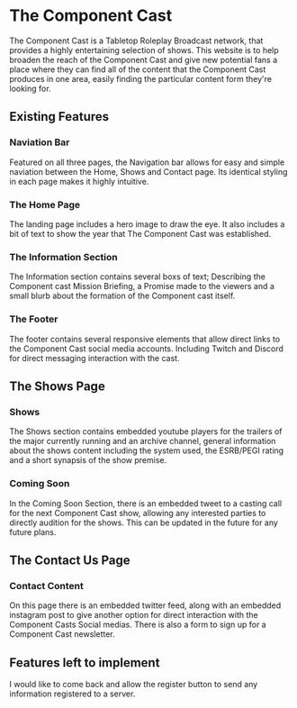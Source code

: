 # The Component Cast

The Component Cast is a Tabletop Roleplay Broadcast network, that provides a highly entertaining selection of shows. This website is to help broaden the reach of the Component Cast and give new potential fans a place where they can find all of the content that the Component Cast produces in one area, easily finding the particular content form they're looking for. 

## Existing Features

### Naviation Bar

Featured on all three pages, the Navigation bar allows for easy and simple naviation between the Home, Shows and Contact page. Its identical styling in each page makes it highly intuitive.

### The Home Page

The landing page includes a hero image to draw the eye. It also includes a bit of text to show the year that The Component Cast was established. 

### The Information Section

The Information section contains several boxs of text; Describing the Component cast Mission Briefing, a Promise made to the viewers and a small blurb about the formation of the Component cast itself. 

### The Footer

The footer contains several responsive elements that allow direct links to the Component Cast social media accounts. Including Twitch and Discord for direct messaging interaction with the cast. 

## The Shows Page

### Shows

The Shows section contains embedded youtube players for the trailers of the major currently running and an archive channel, general information about the shows content including the system used, the ESRB/PEGI rating and a short synapsis of the show premise. 

### Coming Soon 

In the Coming Soon Section, there is an embedded tweet to a casting call for the next Component Cast show, allowing any interested parties to directly audition for the shows. This can be updated in the future for any future plans. 

## The Contact Us Page

### Contact Content

On this page there is an embedded twitter feed, along with an embedded instagram post to give another option for direct interaction with the Component Casts Social medias. There is also a form to sign up for a Component Cast newsletter. 

## Features left to implement

I would like to come back and allow the register button to send any information registered to a server. 